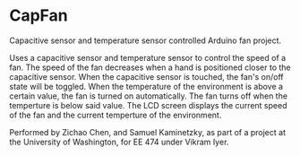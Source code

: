 # CapFan
Capacitive sensor and temperature sensor controlled Arduino fan project. 

Uses a capacitive sensor and temperature sensor to control the speed of a fan. The speed of the fan decreases when a hand is positioned closer to the capacitive sensor. When the capacitive sensor is touched, the fan's on/off state will be toggled. When the temperature of the environment is above a certain value, the fan is turned on automatically. The fan turns off when the temperture is below said value. The LCD screen displays the current speed of the fan and the current temperture of the environment.

Performed by Zichao Chen, and Samuel Kaminetzky, as part of a project at the University of Washington, for EE 474 under Vikram Iyer.
